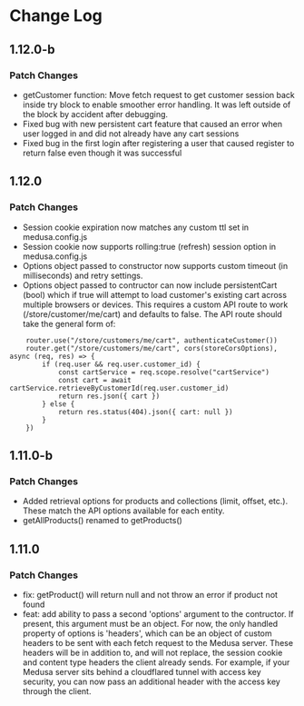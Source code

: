 # Change Log

## 1.12.0-b

### Patch Changes

- getCustomer function: Move fetch request to get customer session back inside try block to enable smoother error handling.  It was left outside of the block by accident after debugging.
- Fixed bug with new persistent cart feature that caused an error when user logged in and did not already have any cart sessions
- Fixed bug in the first login after registering a user that caused register to return false even though it was successful

## 1.12.0

### Patch Changes

- Session cookie expiration now matches any custom ttl set in medusa.config.js
- Session cookie now supports rolling:true (refresh) session option in medusa.config.js
- Options object passed to constructor now supports custom timeout (in milliseconds) and retry settings.
- Options object passed to contructor can now include persistentCart (bool) which if true will attempt to load customer's existing cart across multiple browsers or devices.  This requires a custom API route to work (/store/customer/me/cart) and defaults to false.  The API route should take the general form of:
```
	router.use("/store/customers/me/cart", authenticateCustomer())
	router.get("/store/customers/me/cart", cors(storeCorsOptions), async (req, res) => {
		if (req.user && req.user.customer_id) {
			const cartService = req.scope.resolve("cartService")
			const cart = await cartService.retrieveByCustomerId(req.user.customer_id)
			return res.json({ cart })
		} else {
			return res.status(404).json({ cart: null })
		}
	})
```

## 1.11.0-b

### Patch Changes

- Added retrieval options for products and collections (limit, offset, etc.).  These match the API options available for each entity.
- getAllProducts() renamed to getProducts()

## 1.11.0

### Patch Changes

- fix: getProduct() will return null and not throw an error if product not found
- feat: add ability to pass a second 'options' argument to the contructor.  If present, this argument must be an object.  For now, the only handled property of options is 'headers', which can be an object of custom headers to be sent with each fetch request to the Medusa server.  These headers will be in addition to, and will not replace, the session cookie and content type headers the client already sends.  For example, if your Medusa server sits behind a cloudflared tunnel with access key security, you can now pass an additional header with the access key through the client.
